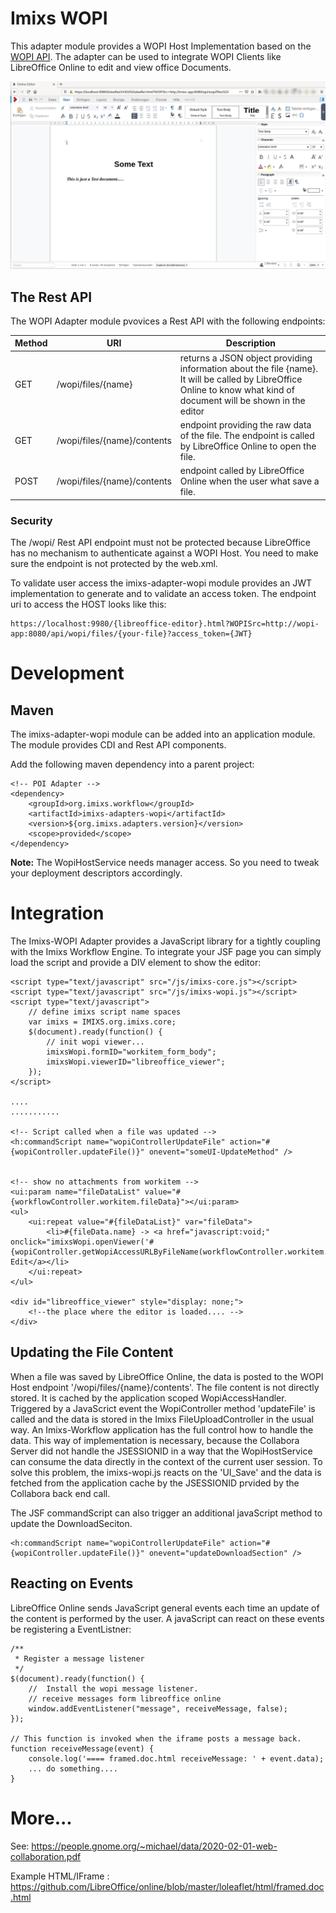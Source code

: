 # Imixs WOPI

This adapter module provides a WOPI Host Implementation based on the [WOPI API](https://wopi.readthedocs.io/projects/wopirest/en/latest/). The adapter can be used to integrate WOPI Clients like LibreOffice Online to edit and view office Documents.

<img src="libreoffice-online-screen-001.png" width="700px"/>


## The Rest API

The WOPI Adapter module pvovices a Rest API with the following endpoints: 



| Method |URI                           | Description                               					   | 
|--------|------------------------------|------------------------------------------------------------------|
| GET    | /wopi/files/{name}           | returns a JSON object providing information about the file {name}. It will be called by LibreOffice Online to know what kind of document will be shown in the editor          |
| GET    | /wopi/files/{name}/contents  | endpoint providing the raw data of the file. The endpoint is called by LibreOffice Online to open the file.          |
| POST   | /wopi/files/{name}/contents  | endpoint called by LibreOffice Online when the user what save a file.    |



### Security

The /wopi/ Rest API endpoint must not be protected because LibreOffice has no mechanism to authenticate against a WOPI Host. You need to make sure the endpoint is not protected by the web.xml.

To validate user access the imixs-adapter-wopi module provides an JWT implementation to generate and to validate an access token. The endpoint uri to access the HOST looks like this:

	https://localhost:9980/{libreoffice-editor}.html?WOPISrc=http://wopi-app:8080/api/wopi/files/{your-file}?access_token={JWT} 


# Development

## Maven


The imixs-adapter-wopi module can be added into an application module. The module provides CDI and Rest API components. 

Add the following maven dependency into a parent project:


	<!-- POI Adapter -->
	<dependency>
		<groupId>org.imixs.workflow</groupId>
		<artifactId>imixs-adapters-wopi</artifactId>
		<version>${org.imixs.adapters.version}</version>
		<scope>provided</scope>
	</dependency>

**Note:** The WopiHostService needs manager access. So you need to tweak your deployment descriptors accordingly.


# Integration

The Imixs-WOPI Adapter provides a JavaScript library for  a tightly coupling with the Imixs Workflow Engine. To integrate your JSF page you can simply load the script and provide a DIV element to show the editor:


	<script type="text/javascript" src="/js/imixs-core.js"></script>
	<script type="text/javascript" src="/js/imixs-wopi.js"></script>
	<script type="text/javascript">
		// define imixs script name spaces
		var imixs = IMIXS.org.imixs.core;
		$(document).ready(function() {
			// init wopi viewer...
			imixsWopi.formID="workitem_form_body";
			imixsWopi.viewerID="libreoffice_viewer";
		});
	</script>
	
	....
	...........
	
	<!-- Script called when a file was updated -->
	<h:commandScript name="wopiControllerUpdateFile" action="#{wopiController.updateFile()}" onevent="someUI-UpdateMethod" />
	
	
	<!-- show no attachments from workitem -->
	<ui:param name="fileDataList" value="#{workflowController.workitem.fileData}"></ui:param>
	<ul>
		<ui:repeat value="#{fileDataList}" var="fileData">
			<li>#{fileData.name} -> <a href="javascript:void;" onclick="imixsWopi.openViewer('#{wopiController.getWopiAccessURLByFileName(workflowController.workitem.uniqueID,fileData.name)}');"> Edit</a></li>
		</ui:repeat>	
	</ul>
	
	<div id="libreoffice_viewer" style="display: none;">
		<!--the place where the editor is loaded.... -->
	</div>


## Updating the File Content

When a file was saved by LibreOffice Online, the data is posted to the WOPI Host endpoint '/wopi/files/{name}/contents'. The file content is not directly stored. It is cached by the application scoped WopiAccessHandler. Triggered by a JavaScrict event the WopiController method 'updateFile' is called and the data is stored in the Imixs FileUploadController in the usual way. An Imixs-Workflow application has the full control how to handle the data. This way of implementation is necessary, because the Collabora Server did not handle the JSESSIONID in a way that the WopiHostService can consume the data directly in the context of the current user session. To solve this problem, the  imixs-wopi.js reacts on the 'UI_Save' and  the data is fetched from the application cache by the JSESSIONID prvided by the Collabora back end call. 

The JSF commandScript can also trigger an additional javaScript method to update the DownloadSeciton.

	<h:commandScript name="wopiControllerUpdateFile" action="#{wopiController.updateFile()}" onevent="updateDownloadSection" />


## Reacting on Events

LibreOffice Online sends JavaScript general events each time an update of the content is performed by the user. 
A javaScript can react on these events be registering a EventListner:


	/**
	 * Register a message listener
	 */
	$(document).ready(function() {
		//  Install the wopi message listener.
		// receive messages form libreoffice online
		window.addEventListener("message", receiveMessage, false);
	});
	
	// This function is invoked when the iframe posts a message back.
	function receiveMessage(event) {
		console.log('==== framed.doc.html receiveMessage: ' + event.data);
		... do something....
	}




# More...

See: https://people.gnome.org/~michael/data/2020-02-01-web-collaboration.pdf

Example HTML/IFrame : https://github.com/LibreOffice/online/blob/master/loleaflet/html/framed.doc.html


	
